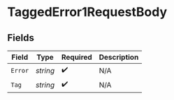 # TaggedError1RequestBody


## Fields

| Field              | Type               | Required           | Description        |
| ------------------ | ------------------ | ------------------ | ------------------ |
| `Error`            | *string*           | :heavy_check_mark: | N/A                |
| `Tag`              | *string*           | :heavy_check_mark: | N/A                |